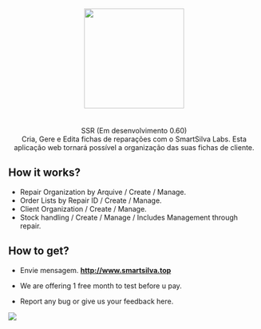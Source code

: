 <h1 align="center">
  <img  src="http://smartsilva.top/index/smartsilva_labs_logo.png" height="auto" width="200" />
  <br/>
</h1>

<p align="center"><br>SSR (Em desenvolvimento 0.60)</br>
Cria, Gere e Edita fichas de reparações com o SmartSilva Labs. Esta aplicação web tornará possível a organização das suas fichas de cliente.</p>

## How it works? 

- Repair Organization by Arquive / Create / Manage.
- Order Lists by Repair ID / Create / Manage.
- Client Organization / Create / Manage.
- Stock handling / Create / Manage / Includes Management through repair.

## How to get?
- Envie mensagem.
**http://www.smartsilva.top**

- We are offering 1 free month to test before u pay.
- Report any bug or give us your feedback here.

<img src="https://scontent.ffnc1-1.fna.fbcdn.net/v/t1.0-9/69049427_2287786967998219_8413290927942008832_o.jpg?_nc_cat=106&_nc_oc=AQnDTRc3nmjJJTELMowFb4vgLf9_vRF8EzbZ0CcndO5l_N9VgEQBvFktOFU_CH7jyHQ&_nc_ht=scontent.ffnc1-1.fna&oh=f2cf2954317d1d1758ddac549c4efb04&oe=5E05DB79">
